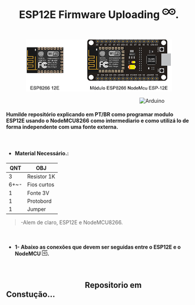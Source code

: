 <h1 align="center">ESP12E Firmware Uploading  <img height="36" width="36" src="https://github.com/Fincao/ESP12E-Firmware/blob/master/img/arduino.svg" />.</h1>
</br>
<p align="center">
 <img alt="digispark" src="https://github.com/Fincao/ESP12E-Firmware/blob/master/img/12e-8266.png" width="396px">
</p>

&nbsp;&nbsp;&nbsp;&nbsp;&nbsp;&nbsp;&nbsp;&nbsp;&nbsp;&nbsp;&nbsp;&nbsp;&nbsp;&nbsp;&nbsp;&nbsp;&nbsp;&nbsp;&nbsp;&nbsp;&nbsp;&nbsp;&nbsp;&nbsp;&nbsp;&nbsp;&nbsp;&nbsp;&nbsp;&nbsp;&nbsp;&nbsp;&nbsp;&nbsp;&nbsp;&nbsp;&nbsp;&nbsp;&nbsp;&nbsp;&nbsp;&nbsp;&nbsp;&nbsp;&nbsp;&nbsp;&nbsp;&nbsp;&nbsp;&nbsp;&nbsp;&nbsp;&nbsp;&nbsp;&nbsp;&nbsp;&nbsp;&nbsp;&nbsp;&nbsp;&nbsp;&nbsp;&nbsp;&nbsp;&nbsp;&nbsp;&nbsp;&nbsp;&nbsp;&nbsp;&nbsp;&nbsp;&nbsp;&nbsp;&nbsp;&nbsp;&nbsp;&nbsp;&nbsp;&nbsp;&nbsp;&nbsp;&nbsp;&nbsp;&nbsp;&nbsp;&nbsp;&nbsp;&nbsp;&nbsp;&nbsp;&nbsp;![Arduino](https://img.shields.io/badge/Arduino-Ready-green?logo=Arduino&style=flat)

#### Humilde repositório explicando em PT/BR como programar modulo ESP12E usando o NodeMCU8266 como intermediario e como utilizá lo de forma independente com uma fonte externa.

</br>

- #### Material Necessário.:

 QNT| OBJ 
------------ | -------------
3 | Resistor 1K | -
6+~-   | Fios curtos | -
1  | Fonte 3V | -
1 | Protobord | -
1   | Jumper | -
 > -Alem de claro, ESP12E e NodeMCU8266.
</br>

- ####  1- Abaixo as conexões que devem ser seguidas entre o **ESP12E** e o **NodeMCU** <img height="15" width="15" src="https://github.com/Fincao/ESP12E-Firmware/blob/master/img/gumroad.svg" />.

</br>

## &nbsp;&nbsp;&nbsp;&nbsp;&nbsp;&nbsp;&nbsp;&nbsp;&nbsp;&nbsp;&nbsp;&nbsp;&nbsp;&nbsp;&nbsp;&nbsp;&nbsp;&nbsp;&nbsp;&nbsp;&nbsp;&nbsp;&nbsp;&nbsp;&nbsp;&nbsp;&nbsp;&nbsp;&nbsp;&nbsp;&nbsp;&nbsp;&nbsp;&nbsp;&nbsp;&nbsp;&nbsp;&nbsp;&nbsp;&nbsp;&nbsp;&nbsp; Repositorio em Constução...
